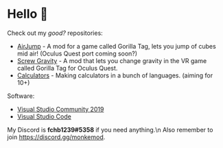 # Hello :wave:

Check out my <i>good?</i> repositories:
- [AirJump](https://github.com/fchb1239/AirJump) - A mod for a game called Gorilla Tag, lets you jump of cubes mid air! (Oculus Quest port coming soon?)
- [Screw Gravity](https://github.com/fchb1239/ScrewGravity) - A mod that lets you change gravity in the VR game called Gorilla Tag for Oculus Quest.
- [Calculators](https://github.com/fchb1239/Calculators) - Making calculators in a bunch of languages. (aiming for 10+)

Software:
- [Visual Studio Community 2019](https://visualstudio.microsoft.com/downloads/)
- [Visual Studio Code](https://code.visualstudio.com/download)

My Discord is <b>fchb1239#5358</b> if you need anything.\n
Also remember to join https://discord.gg/monkemod.

